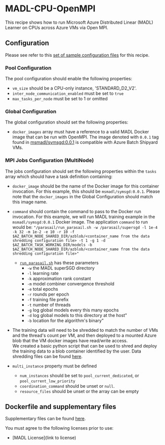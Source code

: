 # MADL-CPU-OpenMPI
This recipe shows how to run Microsoft Azure Distributed Linear (MADL) Learner on CPUs across
Azure VMs via Open MPI.

## Configuration
Please see refer to this [set of sample configuration files](./config) for
this recipe.

### Pool Configuration
The pool configuration should enable the following properties:
* `vm_size` should be a CPU-only instance, 'STANDARD_D2_V2'.
* `inter_node_communication_enabled` must be set to `true`
* `max_tasks_per_node` must be set to 1 or omitted

### Global Configuration
The global configuration should set the following properties:
* `docker_images` array must have a reference to a valid MADL
Docker image that can be run with OpenMPI. The image denoted with `0.0.1` tag found in [msmadl/symsgd:0.0.1](https://hub.docker.com/r/msmadl/symsgd/)
is compatible with Azure Batch Shipyard VMs.

### MPI Jobs Configuration (MultiNode)
The jobs configuration should set the following properties within the `tasks`
array which should have a task definition containing:
* `docker_image` should be the name of the Docker image for this container invocation.
For this example, this should be
`msmadl/symsgd:0.0.1`.
Please note that the `docker_images` in the Global Configuration should match
this image name.
* `command` should contain the command to pass to the Docker run invocation.
For this example, we will run MADL training example in the `msmadl/symsgd:0.0.1` Docker image. The
application `command` to run would be:
`"/parasail/run_parasail.sh -w /parasail/supersgd -l 1e-4 -k 32 -m 1e-2 -e 10 -r 10 -f $AZ_BATCH_NODE_SHARED_DIR/azblob/<container_name from the data shredding configuration file> -t 1 -g 1 -d $AZ_BATCH_TASK_WORKING_DIR/models -b $AZ_BATCH_NODE_SHARED_DIR/azblob/<container_name from the data shredding configuration file>"`
  * [`run_parasail.sh`](docker/run_parasail.sh) has these parameters
    * `-w` the MADL superSGD directory
    * `-l` learning rate
    * `-k` approximation rank constant
    * `-m` model combiner convergence threshold
    * `-e` total epochs
    * `-r` rounds per epoch
    * `-f` training file prefix
    * `-t` number of threads
    * `-g` log global models every this many epochs
    * `-d` log global models to this directory at the host"
    * `-b` location for the algorithm's binary"
	
* The training data will need to be shredded to match the number of VMs and the thread's count per VM, and then deployed to a mounted Azure blob that the VM docker images have read/write access.  
We created a basic python script that can be used to shred and deploy the training data to a blob container identified by the user.
Data shredding files can be found [here](./DataShredding).

* `multi_instance` property must be defined
  * `num_instances` should be set to `pool_current_dedicated`, or
    `pool_current_low_priority`
  * `coordination_command` should be unset or `null`.
  * `resource_files` should be unset or the array can be empty

## Dockerfile and supplementary files
Supplementary files can be found [here](./docker).

You must agree to the following licenses prior to use:
* [MADL License](link to license)
